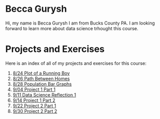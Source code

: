 # Becca Gurysh

Hi, my name is Becca Gurysh I am from Bucks County PA. I am looking forward to learn more about data science trhought this course. 

# Projects and Exercises

Here is an index of all of my projects and exercises for this course:

1. [8/24 Plot of a Running Boy](path_of_running_boy.md)
2. [8/26 Path Between Homes](path_between_homes.md)
3. [8/28 Population Bar Graphs](bar_graphs.md)
4. [9/04 Project 1 Part 1](data_mgt_pt2.md)
5. [9/11 Data Science Reflection 1](reflection_1.md)
6. [9/14 Project 1 Part 2](census.md)
7. [9/22 Project 2 Part 1](fundamentals_pt2.md)
8. [9/30 Project 2 Part 2](project2_part2.md)
